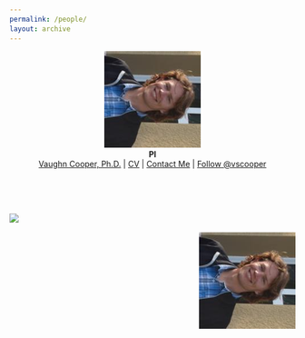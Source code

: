 ```yaml
---
permalink: /people/
layout: archive
---
```

<p align="center">
  <img src="/images/CooperHeadshot.jpeg">
  <br>
  <b>PI</b>
  <br>
  <a href="/people/VaughnCooper/">Vaughn Cooper, Ph.D.</a> |
  <a href="/cooper-bio">CV</a> |
  <a href="mailto:vaughn.cooper@pitt.edu">Contact Me</a> |
  <a href="https://twitter.com/vscooper" class="twitter-follow-button" data-show-count="false">Follow @vscooper</a><script async src="//platform.twitter.com/widgets.js" charset="utf-8"></script>
</p>
<br><br><br>

<p align="left">
  <img src="/images/turner.jpeg">
  <p align="right">
    <img src="/images/CooperHeadshot.jpeg">
  </p>
</p>
